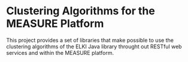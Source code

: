 # Clustering Algorithms for the MEASURE Platform

This project provides a set of libraries that make possible to use the clustering algorithms of the ELKI Java library throught out RESTful web services and within the MEASURE platform.

